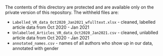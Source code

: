 The contents of this directory are protected and are available only on the private version of this repository.
The withheld files are:
* `Labelled_VR_data_Oct2020_Jan2021_wfulltext.xlsx` - cleaned, labelled article data from Oct 2020 - Jan 2021
* `Unlabelled_Articles_VR_data_Oct2020_Jan2021.csv` - cleaned, unlablled article data from Oct 2020 - Jan 2021
* `annotated_names.csv` - names of all authors who show up in our data, annotated with gender
